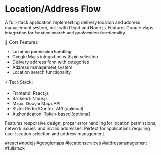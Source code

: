 # Location/Address Flow

A full-stack application implementing delivery location and address management system, built with React and Node.js. Features Google Maps integration for location search and geolocation functionality.

🚀 Core Features:
- Location permission handling
- Google Maps integration with pin selection
- Delivery address form with categories
- Address management system
- Location search functionality

⚡ Tech Stack:
- Frontend: React.js
- Backend: Node.js
- Maps: Google Maps API
- State: Redux/Context API (optional)
- Authentication: Token-based (optional)

Features responsive design, proper error handling for location permissions, network issues, and invalid addresses. Perfect for applications requiring user location selection and address management.

#react #nodejs #googlemaps #locationservices #addressmanagement #fullstack
